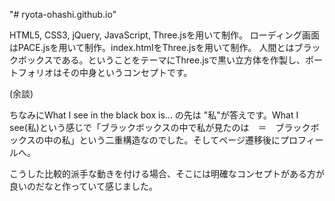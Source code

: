 "# ryota-ohashi.github.io" 

HTML5, CSS3, jQuery, JavaScript, Three.jsを用いて制作。
ローディング画面はPACE.jsを用いて制作。index.htmlをThree.jsを用いて制作。
人間とはブラックボックスである。ということをテーマにThree.jsで黒い立方体を作製し、ポートフォリオはその中身というコンセプトです。

(余談)

ちなみにWhat I see in the black box is... の先は "私"が答えです。What I see(私)という感じで「ブラックボックスの中で私が見たのは　＝　ブラックボックスの中の私」という二重構造なのでした。そしてページ遷移後にプロフィールへ。

こうした比較的派手な動きを付ける場合、そこには明確なコンセプトがある方が良いのだなと作っていて感じました。

